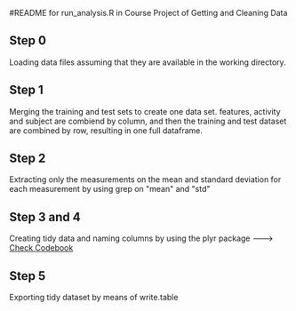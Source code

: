 #README for run_analysis.R in Course Project of Getting and Cleaning Data

## Step 0
Loading data files assuming that they are available in the working directory.

## Step 1
Merging the training and test sets to create one data set. features, activity and subject are combiend by column, and then the training and test dataset are combined by row, resulting in one full dataframe.

## Step 2
Extracting only the measurements on the mean and standard deviation for each measurement by using grep on "mean" and "std"

## Step 3 and 4
Creating tidy data and naming columns by using the plyr package ---> [Check Codebook](https://github.com/leo9r/GetDataProject/blob/master/codebook.md)

## Step 5
Exporting tidy dataset by means of write.table